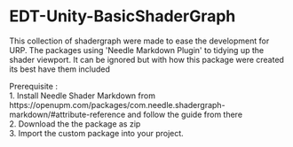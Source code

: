 # EDT-Unity-BasicShaderGraph
This collection of shadergraph were made to ease the development for URP. The packages using 'Needle Markdown Plugin' to tidying up the shader viewport. It can be ignored but with how this package were created its best have them included 


<p>Prerequisite :
<br>1. Install Needle Shader Markdown from https://openupm.com/packages/com.needle.shadergraph-markdown/#attribute-reference and follow the guide from there
<br>2. Download the the package as zip 
<br>3. Import the custom package into your project. 

